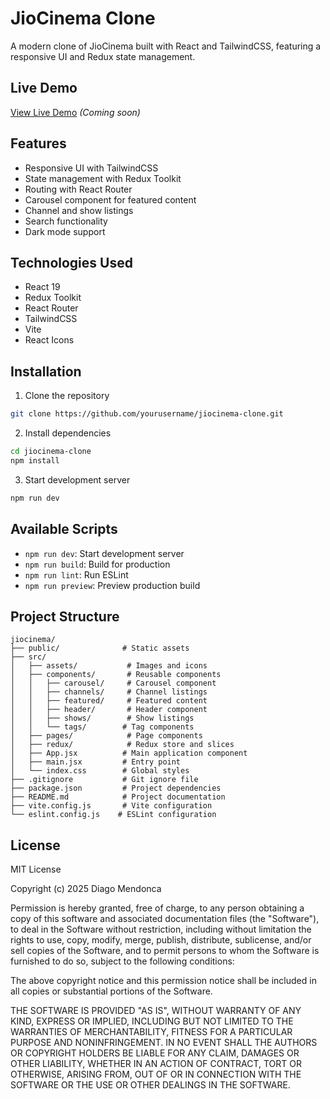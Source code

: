 # JioCinema Clone

A modern clone of JioCinema built with React and TailwindCSS, featuring a responsive UI and Redux state management.

## Live Demo

[View Live Demo](https://67af14faacedc12243770982--jiocinema-basic-clone.netlify.app/) *(Coming soon)*

## Features

- Responsive UI with TailwindCSS
- State management with Redux Toolkit
- Routing with React Router
- Carousel component for featured content
- Channel and show listings
- Search functionality
- Dark mode support

## Technologies Used

- React 19
- Redux Toolkit
- React Router
- TailwindCSS
- Vite
- React Icons

## Installation

1. Clone the repository
```bash
git clone https://github.com/yourusername/jiocinema-clone.git
```
2. Install dependencies
```bash
cd jiocinema-clone
npm install
```
3. Start development server
```bash
npm run dev
```

## Available Scripts

- `npm run dev`: Start development server
- `npm run build`: Build for production
- `npm run lint`: Run ESLint
- `npm run preview`: Preview production build

## Project Structure

```
jiocinema/
├── public/              # Static assets
├── src/
│   ├── assets/           # Images and icons
│   ├── components/       # Reusable components
│   │   ├── carousel/     # Carousel component
│   │   ├── channels/     # Channel listings
│   │   ├── featured/     # Featured content
│   │   ├── header/       # Header component
│   │   ├── shows/        # Show listings
│   │   └── tags/        # Tag components
│   ├── pages/            # Page components
│   ├── redux/            # Redux store and slices
│   ├── App.jsx          # Main application component
│   ├── main.jsx         # Entry point
│   └── index.css        # Global styles
├── .gitignore           # Git ignore file
├── package.json         # Project dependencies
├── README.md            # Project documentation
├── vite.config.js       # Vite configuration
└── eslint.config.js    # ESLint configuration
```

## License

MIT License

Copyright (c) 2025 Diago Mendonca

Permission is hereby granted, free of charge, to any person obtaining a copy
of this software and associated documentation files (the "Software"), to deal
in the Software without restriction, including without limitation the rights
to use, copy, modify, merge, publish, distribute, sublicense, and/or sell
copies of the Software, and to permit persons to whom the Software is
furnished to do so, subject to the following conditions:

The above copyright notice and this permission notice shall be included in all
copies or substantial portions of the Software.

THE SOFTWARE IS PROVIDED "AS IS", WITHOUT WARRANTY OF ANY KIND, EXPRESS OR
IMPLIED, INCLUDING BUT NOT LIMITED TO THE WARRANTIES OF MERCHANTABILITY,
FITNESS FOR A PARTICULAR PURPOSE AND NONINFRINGEMENT. IN NO EVENT SHALL THE
AUTHORS OR COPYRIGHT HOLDERS BE LIABLE FOR ANY CLAIM, DAMAGES OR OTHER
LIABILITY, WHETHER IN AN ACTION OF CONTRACT, TORT OR OTHERWISE, ARISING FROM,
OUT OF OR IN CONNECTION WITH THE SOFTWARE OR THE USE OR OTHER DEALINGS IN THE
SOFTWARE.
